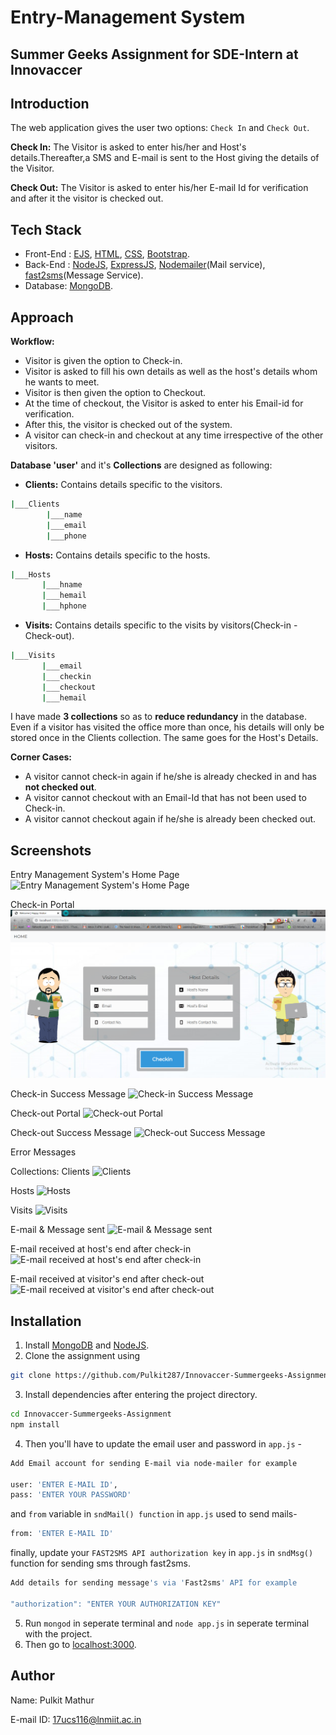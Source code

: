 # Entry-Management System

## Summer Geeks Assignment for SDE-Intern at Innovaccer

## Introduction
The web application gives the user two options: ``Check In`` and ``Check Out``.

**Check In:**
The Visitor is asked to enter his/her and Host's details.Thereafter,a SMS and E-mail is sent to the Host giving the details of the Visitor.

**Check Out:**
The Visitor is asked to enter his/her E-mail Id for verification and after it the visitor is checked out.

## Tech Stack
* Front-End : [EJS](https://ejs.co/), [HTML](https://html.com/), [CSS](https://developer.mozilla.org/en-US/docs/Web/CSS), [Bootstrap](https://getbootstrap.com/).
* Back-End : [NodeJS](https://nodejs.org/en/), [ExpressJS](https://expressjs.com/), [Nodemailer](https://nodemailer.com/about/)(Mail service), [fast2sms](https://www.fast2sms.com/)(Message Service).
* Database: [MongoDB](https://www.mongodb.com/).

## Approach

**Workflow:**
* Visitor is given the option to Check-in.
* Visitor is asked to fill his own details as well as the host's details whom he wants to meet.
* Visitor is then given the option to Checkout.
* At the time of checkout, the Visitor is asked to enter his Email-id for verification.
* After this, the visitor is checked out of the system.
* A visitor can check-in and checkout at any time irrespective of the other visitors.

**Database 'user'** and it's **Collections** are designed as following:
* **Clients:** Contains details specific to the visitors.
```bash
|___Clients
        |___name 
        |___email
        |___phone
```
* **Hosts:** Contains details specific to the hosts.
```bash
|___Hosts
       |___hname
       |___hemail 
       |___hphone
```
* **Visits:** Contains details specific to the visits by visitors(Check-in - Check-out).
```bash
|___Visits
       |___email
       |___checkin
       |___checkout
       |___hemail
```

I have made **3 collections** so as to **reduce redundancy** in the database. Even if a visitor has visited the office more than once, his details will only be stored once in the Clients collection. The same goes for the Host's Details.

**Corner Cases:**
* A visitor cannot check-in again if he/she is already checked in and has **not checked out**. 
* A visitor cannot checkout with an Email-Id that has not been used to Check-in.
* A visitor cannot checkout again if he/she is already been checked out.

## Screenshots
Entry Management System's Home Page
![Entry Management System's Home Page]()

Check-in Portal
![Check-in Portal](https://github.com/Pulkit287/Innovaccer-Summergeeks-Assignment/blob/master/Screenshots/Checkin.png?raw=true)

Check-in Success Message
![Check-in Success Message]()

Check-out Portal
![Check-out Portal]()

Check-out Success Message
![Check-out Success Message]()

Error Messages
![]()
![]()
![]()

Collections:
Clients
![Clients]()

Hosts
![Hosts]()

Visits
![Visits]()

E-mail & Message sent
![E-mail & Message sent]()

E-mail received at host's end after check-in
![E-mail received at host's end after check-in]()

E-mail received at visitor's end after check-out
![E-mail received at visitor's end after check-out]()


## Installation
1. Install [MongoDB](https://www.mongodb.com/) and [NodeJS](https://nodejs.org/en/).
2. Clone the assignment using 
```bash
git clone https://github.com/Pulkit287/Innovaccer-Summergeeks-Assignment.git
```
3. Install dependencies after entering the project directory.
```bash
cd Innovaccer-Summergeeks-Assignment
npm install
```
4. Then you'll have to update the email user and password in ``
app.js
`` -

```bash
Add Email account for sending E-mail via node-mailer for example

user: 'ENTER E-MAIL ID',                                
pass: 'ENTER YOUR PASSWORD'
```
and ``from`` variable in ``sndMail() function`` in ``app.js`` used to send mails-

```bash
from: 'ENTER E-MAIL ID'
```
finally, update your ``FAST2SMS API authorization key`` in ``app.js`` in ``sndMsg()`` function for sending sms through fast2sms.
```bash
Add details for sending message's via 'Fast2sms' API for example

"authorization": "ENTER YOUR AUTHORIZATION KEY" 
```
5. Run ``mongod`` in seperate terminal and ``node app.js`` in seperate terminal with the project.
6. Then go to [localhost:3000](localhost:3000).

## Author

Name: Pulkit Mathur

E-mail ID: [17ucs116@lnmiit.ac.in](mailto:17ucs116@lnmiit.ac.in)

